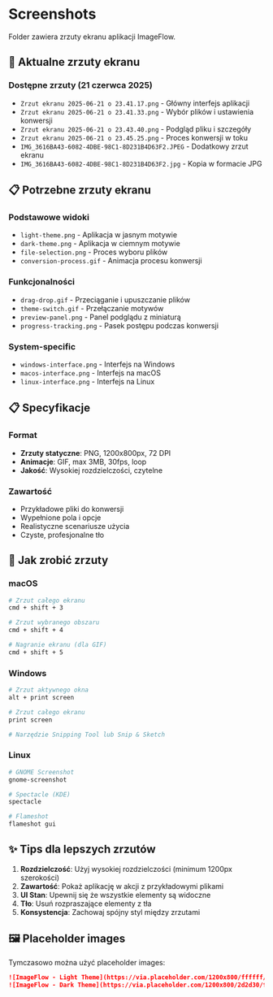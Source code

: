 # Screenshots

Folder zawiera zrzuty ekranu aplikacji ImageFlow.

## 📸 Aktualne zrzuty ekranu

### Dostępne zrzuty (21 czerwca 2025)
- `Zrzut ekranu 2025-06-21 o 23.41.17.png` - Główny interfejs aplikacji
- `Zrzut ekranu 2025-06-21 o 23.41.33.png` - Wybór plików i ustawienia konwersji
- `Zrzut ekranu 2025-06-21 o 23.43.40.png` - Podgląd pliku i szczegóły
- `Zrzut ekranu 2025-06-21 o 23.45.25.png` - Proces konwersji w toku
- `IMG_3616BA43-6082-4DBE-98C1-8D231B4D63F2.JPEG` - Dodatkowy zrzut ekranu
- `IMG_3616BA43-6082-4DBE-98C1-8D231B4D63F2.jpg` - Kopia w formacie JPG

## 📋 Potrzebne zrzuty ekranu

### Podstawowe widoki
- `light-theme.png` - Aplikacja w jasnym motywie
- `dark-theme.png` - Aplikacja w ciemnym motywie  
- `file-selection.png` - Proces wyboru plików
- `conversion-process.gif` - Animacja procesu konwersji

### Funkcjonalności
- `drag-drop.gif` - Przeciąganie i upuszczanie plików
- `theme-switch.gif` - Przełączanie motywów
- `preview-panel.png` - Panel podglądu z miniaturą
- `progress-tracking.png` - Pasek postępu podczas konwersji

### System-specific
- `windows-interface.png` - Interfejs na Windows
- `macos-interface.png` - Interfejs na macOS
- `linux-interface.png` - Interfejs na Linux

## 📋 Specyfikacje

### Format
- **Zrzuty statyczne**: PNG, 1200x800px, 72 DPI
- **Animacje**: GIF, max 3MB, 30fps, loop
- **Jakość**: Wysokiej rozdzielczości, czytelne

### Zawartość
- Przykładowe pliki do konwersji
- Wypełnione pola i opcje
- Realistyczne scenariusze użycia
- Czyste, profesjonalne tło

## 🎥 Jak zrobić zrzuty

### macOS
```bash
# Zrzut całego ekranu
cmd + shift + 3

# Zrzut wybranego obszaru  
cmd + shift + 4

# Nagranie ekranu (dla GIF)
cmd + shift + 5
```

### Windows
```bash
# Zrzut aktywnego okna
alt + print screen

# Zrzut całego ekranu
print screen

# Narzędzie Snipping Tool lub Snip & Sketch
```

### Linux
```bash
# GNOME Screenshot
gnome-screenshot

# Spectacle (KDE)
spectacle

# Flameshot
flameshot gui
```

## ✨ Tips dla lepszych zrzutów

1. **Rozdzielczość**: Użyj wysokiej rozdzielczości (minimum 1200px szerokości)
2. **Zawartość**: Pokaż aplikację w akcji z przykładowymi plikami
3. **UI Stan**: Upewnij się że wszystkie elementy są widoczne
4. **Tło**: Usuń rozpraszające elementy z tła
5. **Konsystencja**: Zachowaj spójny styl między zrzutami

## 🖼️ Placeholder images

Tymczasowo można użyć placeholder images:

```markdown
![ImageFlow - Light Theme](https://via.placeholder.com/1200x800/ffffff/000000?text=ImageFlow+Light+Theme)
![ImageFlow - Dark Theme](https://via.placeholder.com/1200x800/2d2d30/ffffff?text=ImageFlow+Dark+Theme)
```

